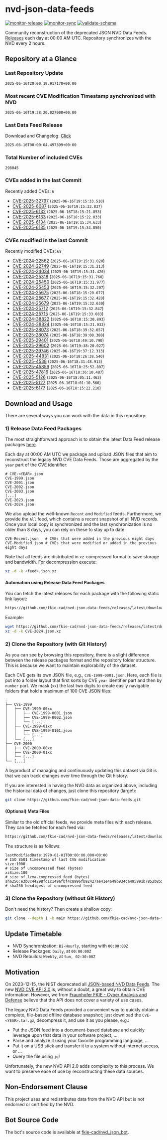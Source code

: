# nvd-json-data-feeds

[![monitor-release](https://github.com/fkie-cad/nvd-json-data-feeds/actions/workflows/monitor_release.yml/badge.svg)](https://github.com/fkie-cad/nvd-json-data-feeds/actions/workflows/monitor_release.yml)
[![monitor-sync](https://github.com/fkie-cad/nvd-json-data-feeds/actions/workflows/monitor_sync.yml/badge.svg)](https://github.com/fkie-cad/nvd-json-data-feeds/actions/workflows/monitor_sync.yml)
[![validate-schema](https://github.com/fkie-cad/nvd-json-data-feeds/actions/workflows/validate_schema.yml/badge.svg)](https://github.com/fkie-cad/nvd-json-data-feeds/actions/workflows/validate_schema.yml)

Community reconstruction of the deprecated JSON NVD Data Feeds.
[Releases](https://github.com/fkie-cad/nvd-json-data-feeds/releases/latest) each day at 00:00 AM UTC.
Repository synchronizes with the NVD every 2 hours.

## Repository at a Glance

### Last Repository Update

```plain
2025-06-16T20:00:19.917170+00:00
```

### Most recent CVE Modification Timestamp synchronized with NVD

```plain
2025-06-16T19:38:20.027000+00:00
```

### Last Data Feed Release

Download and Changelog: [Click](https://github.com/fkie-cad/nvd-json-data-feeds/releases/latest)

```plain
2025-06-16T00:00:04.497399+00:00
```

### Total Number of included CVEs

```plain
298045
```

### CVEs added in the last Commit

Recently added CVEs: `6`

- [CVE-2025-32797](CVE-2025/CVE-2025-327xx/CVE-2025-32797.json) (`2025-06-16T19:15:33.510`)
- [CVE-2025-6087](CVE-2025/CVE-2025-60xx/CVE-2025-6087.json) (`2025-06-16T19:15:33.837`)
- [CVE-2025-6132](CVE-2025/CVE-2025-61xx/CVE-2025-6132.json) (`2025-06-16T18:15:21.853`)
- [CVE-2025-6133](CVE-2025/CVE-2025-61xx/CVE-2025-6133.json) (`2025-06-16T18:15:22.033`)
- [CVE-2025-6134](CVE-2025/CVE-2025-61xx/CVE-2025-6134.json) (`2025-06-16T19:15:34.633`)
- [CVE-2025-6135](CVE-2025/CVE-2025-61xx/CVE-2025-6135.json) (`2025-06-16T19:15:34.850`)


### CVEs modified in the last Commit

Recently modified CVEs: `68`

- [CVE-2024-22562](CVE-2024/CVE-2024-225xx/CVE-2024-22562.json) (`2025-06-16T19:15:31.020`)
- [CVE-2024-22749](CVE-2024/CVE-2024-227xx/CVE-2024-22749.json) (`2025-06-16T19:15:31.213`)
- [CVE-2024-24034](CVE-2024/CVE-2024-240xx/CVE-2024-24034.json) (`2025-06-16T19:15:31.420`)
- [CVE-2024-25318](CVE-2024/CVE-2024-253xx/CVE-2024-25318.json) (`2025-06-16T19:15:31.760`)
- [CVE-2024-25450](CVE-2024/CVE-2024-254xx/CVE-2024-25450.json) (`2025-06-16T19:15:31.977`)
- [CVE-2024-25453](CVE-2024/CVE-2024-254xx/CVE-2024-25453.json) (`2025-06-16T19:15:32.207`)
- [CVE-2024-25675](CVE-2024/CVE-2024-256xx/CVE-2024-25675.json) (`2025-06-16T18:15:20.677`)
- [CVE-2024-25677](CVE-2024/CVE-2024-256xx/CVE-2024-25677.json) (`2025-06-16T19:15:32.420`)
- [CVE-2024-25679](CVE-2024/CVE-2024-256xx/CVE-2024-25679.json) (`2025-06-16T19:15:32.630`)
- [CVE-2024-25712](CVE-2024/CVE-2024-257xx/CVE-2024-25712.json) (`2025-06-16T19:15:32.847`)
- [CVE-2024-25715](CVE-2024/CVE-2024-257xx/CVE-2024-25715.json) (`2025-06-16T19:15:33.083`)
- [CVE-2024-38822](CVE-2024/CVE-2024-388xx/CVE-2024-38822.json) (`2025-06-16T18:15:20.893`)
- [CVE-2024-38824](CVE-2024/CVE-2024-388xx/CVE-2024-38824.json) (`2025-06-16T18:15:21.033`)
- [CVE-2025-28073](CVE-2025/CVE-2025-280xx/CVE-2025-28073.json) (`2025-06-16T18:39:32.657`)
- [CVE-2025-28074](CVE-2025/CVE-2025-280xx/CVE-2025-28074.json) (`2025-06-16T18:39:00.380`)
- [CVE-2025-29401](CVE-2025/CVE-2025-294xx/CVE-2025-29401.json) (`2025-06-16T18:49:10.790`)
- [CVE-2025-29602](CVE-2025/CVE-2025-296xx/CVE-2025-29602.json) (`2025-06-16T19:38:20.027`)
- [CVE-2025-29746](CVE-2025/CVE-2025-297xx/CVE-2025-29746.json) (`2025-06-16T19:37:12.313`)
- [CVE-2025-44831](CVE-2025/CVE-2025-448xx/CVE-2025-44831.json) (`2025-06-16T18:26:38.540`)
- [CVE-2025-4538](CVE-2025/CVE-2025-45xx/CVE-2025-4538.json) (`2025-06-16T18:31:48.913`)
- [CVE-2025-45859](CVE-2025/CVE-2025-458xx/CVE-2025-45859.json) (`2025-06-16T18:25:52.807`)
- [CVE-2025-47816](CVE-2025/CVE-2025-478xx/CVE-2025-47816.json) (`2025-06-16T18:36:10.487`)
- [CVE-2025-5126](CVE-2025/CVE-2025-51xx/CVE-2025-5126.json) (`2025-06-16T18:05:11.463`)
- [CVE-2025-5127](CVE-2025/CVE-2025-51xx/CVE-2025-5127.json) (`2025-06-16T18:01:10.560`)
- [CVE-2025-6177](CVE-2025/CVE-2025-61xx/CVE-2025-6177.json) (`2025-06-16T18:15:22.210`)


## Download and Usage

There are several ways you can work with the data in this repository:

### 1) Release Data Feed Packages

The most straightforward approach is to obtain the latest Data Feed release packages [here](https://github.com/fkie-cad/nvd-json-data-feeds/releases/latest).

Each day at 00:00 AM UTC we package and upload JSON files that aim to reconstruct the legacy NVD CVE Data Feeds.
Those are aggregated by the `year` part of the CVE identifier:

```
# CVE-<YEAR>.json
CVE-1999.json
CVE-2001.json
CVE-2002.json
CVE-2003.json
[...]
CVE-2023.json
CVE-2024.json
```

We also upload the well-known `Recent` and `Modified` feeds.
Furthermore, we provide the `All` feed, which contains a recent snapshot of all NVD records.
Once your local copy is synchronized and the last synchronization is no older than 8 days, you can rely on these to stay up to date:

```plain
CVE-Recent.json   # CVEs that were added in the previous eight days
CVE-Modified.json # CVEs that were modified or added in the previous eight days
```

Note that all feeds are distributed in `xz`-compressed format to save storage and bandwidth.
For decompression execute:

```sh
xz -d -k <feed>.json.xz
```

#### Automation using Release Data Feed Packages

You can fetch the latest releases for each package with the following static link layout:

```sh
https://github.com/fkie-cad/nvd-json-data-feeds/releases/latest/download/CVE-<YEAR>.json.xz
```

Example:

```sh
wget https://github.com/fkie-cad/nvd-json-data-feeds/releases/latest/download/CVE-2024.json.xz
xz -d -k CVE-2024.json.xz
```

### 2) Clone the Repository (with Git History)

As you can see by browsing this repository, there is a slight difference between the release packages format and the repository folder structure.
This is because we want to maintain explorability of the dataset.

Each CVE gets its own JSON file, e.g., `CVE-1999-0001.json`.
Here, each file is put into a folder layout that first sorts by CVE `year` identifier part and then by `number` part.
We mask (`xx`) the last two digits to create easily navigable folders that hold a maximum of 100 CVE JSON files:

```plain
.
├── CVE-1999
│   ├── CVE-1999-00xx
│   │   ├── CVE-1999-0001.json
│   │   ├── CVE-1999-0002.json
│   │   └── [...]
│   ├── CVE-1999-01xx
│   │   ├── CVE-1999-0101.json
│   │   └── [...]
│   └── [...]
├── CVE-2000
│   ├── CVE-2000-00xx
│   ├── CVE-2000-01xx
│   └── [...]
└── [...]
```

A byproduct of managing and continuously updating this dataset via Git is that we can track changes over time through the Git history.

If you are interested in having the NVD data as organized above, including the historical data of changes, just clone this repository (large!):

```sh
git clone https://github.com/fkie-cad/nvd-json-data-feeds.git
```

#### (Optional) Meta Files

Similar to the old official feeds, we provide meta files with each release. They can be fetched for each feed via:

```sh
https://github.com/fkie-cad/nvd-json-data-feeds/releases/latest/download/CVE-<YEAR>.meta
```

The structure is as follows:

```plain
lastModifiedDate:1970-01-01T00:00:00.000+00:00                          # ISO 8601 timestamp of last CVE modification
size:1000                                                               # size of uncompressed feed (bytes)
xzSize:100                                                              # size of lzma-compressed feed (bytes)
sha256:e3b0c44298fc1c149afbf4c8996fb92427ae41e4649b934ca495991b7852b855 # sha256 hexdigest of uncompressed feed
```

### 3) Clone the Repository (without Git History)

Don't need the history? Then create a shallow copy:

```sh
git clone --depth 1 -b main https://github.com/fkie-cad/nvd-json-data-feeds.git
```


## Update Timetable

* NVD Synchronization: `Bi-Hourly`, starting with `00:00:00Z`
* Release Packages: `Daily`, at `00:00:00Z`
* NVD Rebuilds: `Weekly`, at `Sun, 02:30:00Z`


## Motivation

On 2023-12-15, the NIST deprecated all [JSON-based NVD Data Feeds](https://nvd.nist.gov/vuln/data-feeds#divRetirementBanner-1).
The new [NVD CVE API 2.0](https://nvd.nist.gov/developers/vulnerabilities) is, without a doubt, a great way to obtain CVE information.
However, we from [Fraunhofer FKIE - Cyber Analysis and Defense](https://www.fkie.fraunhofer.de/en/departments/cad.html) believe that the API does not cover a variety of use cases.

The legacy NVD Data Feeds provided a convenient way to quickly obtain a complete, file-based offline database snapshot; just download the `CVE-<YEAR>.tar.gz`, decompress it, and use it as you please, e.g.:

- Put the JSON feed into a document-based database and quickly leverage upon that data in your software project, ...
- Parse and analyze it using your favorite programming language, ...
- Put it on a USB stick and transfer it to a system without internet access, or ...
- Query the file using `jq`!

Unfortunately, the new NVD API 2.0 adds complexity to this process.
We want to preserve ease of use by reconstructing these data sources.

## Non-Endorsement Clause

This project uses and redistributes data from the NVD API but is not endorsed or certified by the NVD.

## Bot Source Code

The bot's source code is available at [fkie-cad/nvd\_json\_bot](https://github.com/fkie-cad/nvd_json_bot).